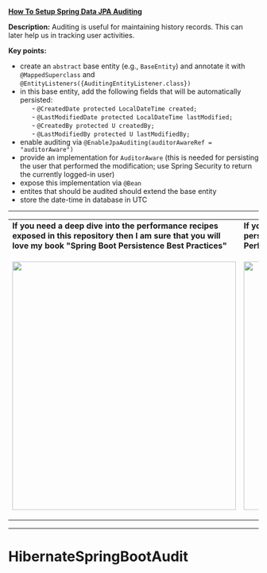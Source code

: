 **[How To Setup Spring Data JPA Auditing](https://github.com/AnghelLeonard/Hibernate-SpringBoot/tree/master/HibernateSpringBootAudit)**
 
**Description:** Auditing is useful for maintaining history records. This can later help us in tracking user activities. 
 
**Key points:**
- create an `abstract` base entity (e.g., `BaseEntity`) and annotate it with `@MappedSuperclass` and `@EntityListeners({AuditingEntityListener.class})`
- in this base entity, add the following fields that will be automatically persisted:\
     &nbsp;&nbsp;&nbsp;&nbsp;&nbsp;&nbsp;- `@CreatedDate protected LocalDateTime created;`\
     &nbsp;&nbsp;&nbsp;&nbsp;&nbsp;&nbsp;- `@LastModifiedDate protected LocalDateTime lastModified;`\
     &nbsp;&nbsp;&nbsp;&nbsp;&nbsp;&nbsp;- `@CreatedBy protected U createdBy;`\
     &nbsp;&nbsp;&nbsp;&nbsp;&nbsp;&nbsp;- `@LastModifiedBy protected U lastModifiedBy;`
- enable auditing via `@EnableJpaAuditing(auditorAwareRef = "auditorAware")`
- provide an implementation for `AuditorAware` (this is needed for persisting the user that performed the modification; use Spring Security to return the currently logged-in user)
- expose this implementation via `@Bean`
- entites that should be audited should extend the base entity
- store the date-time in database in UTC

----------------------------------------------------------------------------------------------------------------------    
<table>
     <tr><td><b>If you need a deep dive into the performance recipes exposed in this repository then I am sure that you will love my book "Spring Boot Persistence Best Practices"</b></td><td><b>If you need a hand of tips and illustrations of 100+ Java persistence performance issues then "Java Persistence Performance Illustrated Guide" is for you.</b></td></tr>
     <tr><td>
<a href="https://www.apress.com/us/book/9781484256251"><p align="left"><img src="https://github.com/AnghelLeonard/Hibernate-SpringBoot/blob/master/Spring%20Boot%20Persistence%20Best%20Practices.jpg" height="500" width="450"/></p></a>
</td><td>
<a href="https://leanpub.com/java-persistence-performance-illustrated-guide"><p align="right"><img src="https://github.com/AnghelLeonard/Hibernate-SpringBoot/blob/master/Java%20Persistence%20Performance%20Illustrated%20Guide.jpg" height="500" width="450"/></p></a>
</td></tr></table>

-----------------------------------------------------------------------------------------------------------------------    



# HibernateSpringBootAudit
